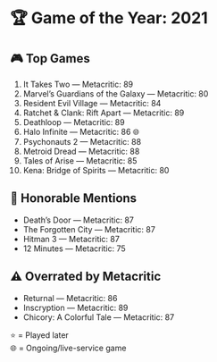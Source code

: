 # 🏆 Game of the Year: 2021

## 🎮 Top Games

1. It Takes Two — Metacritic: 89  
2. Marvel’s Guardians of the Galaxy — Metacritic: 80  
3. Resident Evil Village — Metacritic: 84  
4. Ratchet & Clank: Rift Apart — Metacritic: 89  
5. Deathloop — Metacritic: 89  
6. Halo Infinite — Metacritic: 86 🌐  
7. Psychonauts 2 — Metacritic: 88  
8. Metroid Dread — Metacritic: 88  
9. Tales of Arise — Metacritic: 85  
10. Kena: Bridge of Spirits — Metacritic: 80  

## 🏅 Honorable Mentions

- Death’s Door — Metacritic: 87  
- The Forgotten City — Metacritic: 87  
- Hitman 3 — Metacritic: 87  
- 12 Minutes — Metacritic: 75  

## ⚠️ Overrated by Metacritic

- Returnal — Metacritic: 86  
- Inscryption — Metacritic: 89  
- Chicory: A Colorful Tale — Metacritic: 87  

⭐ = Played later  
🌐 = Ongoing/live-service game